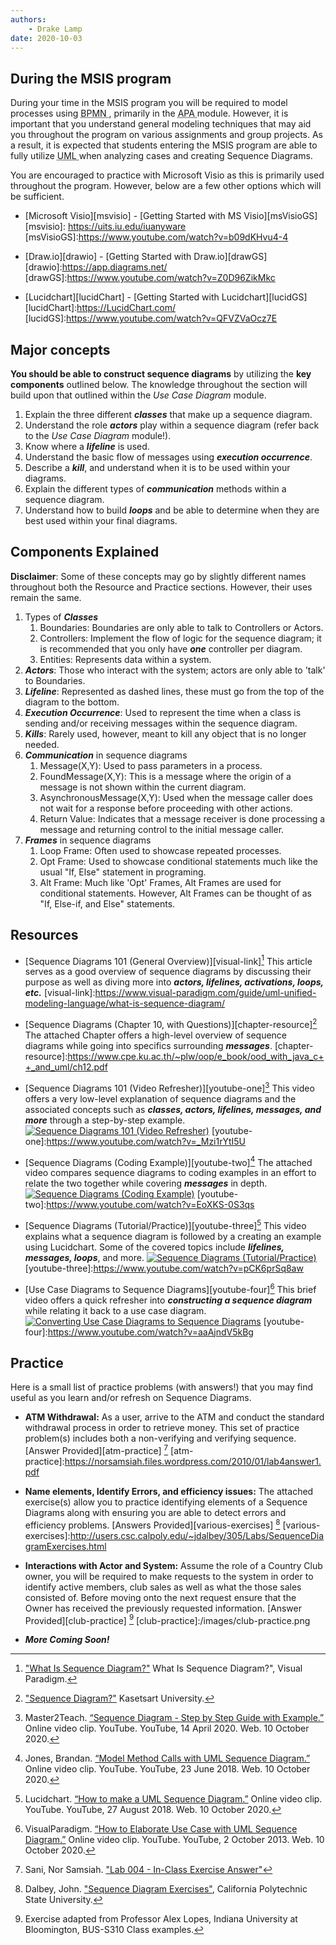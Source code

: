 ```yaml
---
authors:
    - Drake Lamp
date: 2020-10-03
---
```


## During the MSIS program

During your time in the MSIS program you will be required to model processes using <abbr title = "Business Process Model and Notation"> BPMN </abbr>, primarily in the <abbr title = "Agile, Processes, and Automation"> APA </abbr> module. However, it is important that you understand general modeling techniques that may aid you throughout the program on various assignments and group projects. As a result, it is expected that students entering the MSIS program are able to fully utilize <abbr title = "Unified Modeling Language"> UML </abbr> when analyzing cases and creating Sequence Diagrams.

You are encouraged to practice with Microsoft Visio as this is primarily used throughout the program. However, below are a few other options which will be sufficient.

*  [Microsoft Visio][msvisio] - [Getting Started with MS Visio][msVisioGS]
[msvisio]: https://uits.iu.edu/iuanyware
[msVisioGS]:https://www.youtube.com/watch?v=b09dKHvu4-4

*  [Draw.io][drawio] - [Getting Started with Draw.io][drawGS]
[drawio]:https://app.diagrams.net/
[drawGS]:https://www.youtube.com/watch?v=Z0D96ZikMkc

*  [Lucidchart][lucidChart] - [Getting Started with Lucidchart][lucidGS]
[lucidChart]:https://LucidChart.com/
[lucidGS]:https://www.youtube.com/watch?v=QFVZVaOcz7E

## Major concepts

**You should be able to construct sequence diagrams** by utilizing the **key components** outlined below. The knowledge throughout the section will build upon that outlined within the _Use Case Diagram_ module.

1. Explain the three different _**classes**_ that make up a sequence diagram.
2. Understand the role _**actors**_ play within a sequence diagram (refer back to the _Use Case Diagram_ module!).
3. Know where a _**lifeline**_ is used.
4. Understand the basic flow of messages using _**execution occurrence**_.
5. Describe a _**kill**_, and understand when it is to be used within your diagrams.
6. Explain the different types of _**communication**_ methods within a sequence diagram.
7. Understand how to build _**loops**_ and be able to determine when they are best used within your final diagrams.


## Components Explained

**Disclaimer**: Some of these concepts may go by slightly different names throughout both the Resource and Practice sections. However, their uses remain the same.

1. Types of _**Classes**_
    1. Boundaries: Boundaries are only able to talk to Controllers or Actors.
    2. Controllers: Implement the flow of logic for the sequence diagram; it is recommended that you only have _**one**_ controller per diagram.  
    3. Entities: Represents data within a system.
2. _**Actors**_: Those who interact with the system; actors are only able to 'talk' to Boundaries.
3. _**Lifeline**_: Represented as dashed lines, these must go from the top of the diagram to the bottom.
4. _**Execution Occurrence**_: Used to represent the time when a class is sending and/or receiving messages within the sequence diagram.
5. _**Kills**_: Rarely used, however, meant to kill any object that is no longer needed.
6. _**Communication**_ in sequence diagrams
    1. Message(X,Y): Used to pass parameters in a process.
    2. FoundMessage(X,Y): This is a message where the origin of a message is not shown within the current diagram.
    3. AsynchronousMessage(X,Y): Used when the message caller does not wait for a response before proceeding with other actions.
    4. Return Value: Indicates that a message receiver is done processing a message and returning control to the initial message caller.
7. _**Frames**_ in sequence diagrams
    1. Loop Frame: Often used to showcase repeated processes.
    2. Opt Frame: Used to showcase conditional statements much like the usual "If, Else" statement in programing.
    3. Alt Frame: Much like 'Opt' Frames, Alt Frames are used for conditional statements. However, Alt Frames can be thought of as "If, Else-if, and Else" statements.

## Resources

*  [Sequence Diagrams 101 (General Overview)][visual-link][^citation-one] This article serves as a good overview of sequence diagrams by discussing their purpose as well as diving more into _**actors, lifelines, activations, loops, etc.**_
[visual-link]:https://www.visual-paradigm.com/guide/uml-unified-modeling-language/what-is-sequence-diagram/

[^citation-one]: ["What Is Sequence Diagram?"](https://www.visual-paradigm.com/guide/uml-unified-modeling-language/what-is-sequence-diagram/) What Is Sequence Diagram?", Visual Paradigm.

*  [Sequence Diagrams (Chapter 10, with Questions)][chapter-resource][^citation-two] The attached Chapter offers a high-level overview of sequence diagrams while going into specifics surrounding _**messages**_.
[chapter-resource]:https://www.cpe.ku.ac.th/~plw/oop/e_book/ood_with_java_c++_and_uml/ch12.pdf
[^citation-two]: ["Sequence Diagram?"](https://www.cpe.ku.ac.th/~plw/oop/e_book/ood_with_java_c++_and_uml/ch12.pdf) Kasetsart University.

*  [Sequence Diagrams 101 (Video Refresher)][youtube-one][^citation-three] This video offers a very low-level explanation of sequence diagrams and the associated concepts such as _**classes, actors, lifelines, messages, and more**_  through a step-by-step example.
[![Sequence Diagrams 101 (Video Refresher)](https://img.youtube.com/vi/_Mzi1rYtI5U/0.jpg)](https://www.youtube.com/watch?v=_Mzi1rYtI5U)
[youtube-one]:https://www.youtube.com/watch?v=_Mzi1rYtI5U

[^citation-three]: Master2Teach. [“Sequence Diagram - Step by Step Guide with Example.”](https://www.youtube.com/watch?v=_Mzi1rYtI5U) Online video clip. YouTube. YouTube, 14 April 2020. Web. 10 October 2020.

*  [Sequence Diagrams (Coding Example)][youtube-two][^citation-four] The attached video compares sequence diagrams to coding examples in an effort to relate the two together while covering _**messages**_ in depth.
[![Sequence Diagrams (Coding Example)](https://img.youtube.com/vi/EoXKS-0S3qs/0.jpg)](https://www.youtube.com/watch?v=EoXKS-0S3qs)
[youtube-two]:https://www.youtube.com/watch?v=EoXKS-0S3qs
[^citation-four]: Jones, Brandan. [“Model Method Calls with UML Sequence Diagram.”](https://www.youtube.com/watch?v=EoXKS-0S3qs) Online video clip. YouTube. YouTube, 23 June 2018. Web. 10 October 2020.

*  [Sequence Diagrams (Tutorial/Practice)][youtube-three][^citation-five] This video explains what a sequence diagram is followed by a creating an example using Lucidchart. Some of the covered topics include _**lifelines, messages, loops**_, and more.
[![Sequence Diagrams (Tutorial/Practice)](https://img.youtube.com/vi/pCK6prSq8aw/0.jpg)](https://www.youtube.com/watch?v=pCK6prSq8aw)
[youtube-three]:https://www.youtube.com/watch?v=pCK6prSq8aw
[^citation-five]: Lucidchart. [“How to make a UML Sequence Diagram.”](https://www.youtube.com/watch?v=pCK6prSq8aw) Online video clip. YouTube. YouTube, 27 August 2018. Web. 10 October 2020.

*  [Use Case Diagrams to Sequence Diagrams][youtube-four][^citation-six] This brief video offers a quick refresher into _**constructing a sequence diagram**_ while relating it back to a use case diagram.
[![Converting Use Case Diagrams to Sequence Diagrams](https://img.youtube.com/vi/aaAjndV5kBg/0.jpg)](https://www.youtube.com/watch?v=aaAjndV5kBg)
[youtube-four]:https://www.youtube.com/watch?v=aaAjndV5kBg
[^citation-six]: VisualParadigm. [“How to Elaborate Use Case with UML Sequence Diagram.”](https://www.youtube.com/watch?v=aaAjndV5kBg) Online video clip. YouTube. YouTube, 2 October 2013. Web. 10 October 2020.

## Practice

Here is a small list of practice problems (with answers!) that you may find useful as you learn and/or refresh on Sequence Diagrams.

*  **ATM Withdrawal:** As a user, arrive to the ATM and conduct the standard withdrawal process in order to retrieve money. This set of practice problem(s) includes both a non-verifying and verifying sequence. [Answer Provided][atm-practice] [^citation-seven]
[atm-practice]:https://norsamsiah.files.wordpress.com/2010/01/lab4answer1.pdf

[^citation-seven]: Sani, Nor Samsiah. ["Lab 004 - In-Class Exercise Answer"](https://norsamsiah.files.wordpress.com/2010/01/lab4answer1.pdf)

*  **Name elements, Identify Errors, and efficiency issues:** The attached exercise(s) allow you to practice identifying elements of a Sequence Diagrams along with ensuring you are able to detect errors and efficiency problems. [Answers Provided][various-exercises] [^citation-eight]
[various-exercises]:http://users.csc.calpoly.edu/~jdalbey/305/Labs/SequenceDiagramExercises.html

[^citation-eight]: Dalbey, John. ["Sequence Diagram Exercises"](https://users.csc.calpoly.edu/~jdalbey/305/Labs/SequenceDiagramExercises.html), California Polytechnic State University.

*  **Interactions with Actor and System:** Assume the role of a Country Club owner, you will be required to make requests to the system in order to identify active members, club sales as well as what the those sales consisted of. Before moving onto the next request ensure that the Owner has received the previously requested information. [Answer Provided][club-practice] [^citation-nine]
[club-practice]:/images/club-practice.png

[^citation-nine]: Exercise adapted from Professor Alex Lopes, Indiana University at Bloomington, BUS-S310 Class examples.

*  _**More Coming Soon!**_

